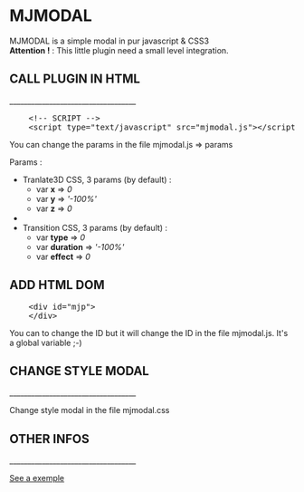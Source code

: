MJMODAL
===========
<p>
	MJMODAL is a simple modal in pur javascript &amp; CSS3 <br />
	<strong>Attention !</strong> : This little plugin need a small level integration.
</p>

<h2>CALL PLUGIN IN HTML</h2>
___________________________________
			
<pre>
	&lt;!-- SCRIPT --&gt;
	&lt;script type="text/javascript" src="mjmodal.js"&gt;&lt;/script&gt;
</pre>

<p>You can change the params in the file mjmodal.js => params</p>

<p>Params : </p>

<ul>
	<li>Tranlate3D CSS, 3 params (by default) :
		<ul>
			<li>var <strong>x</strong> => <i>0</i></li>
			<li>var <strong>y</strong> => <i>'-100%'</i></li>
			<li>var <strong>z</strong> => <i>0</i></li>
		</ul>
	</li>
	<li><br /></li>
	<li>Transition CSS, 3 params (by default) :
		<ul>
			<li>var <strong>type</strong> => <i>0</i></li>
			<li>var <strong>duration</strong> => <i>'-100%'</i></li>
			<li>var <strong>effect</strong> => <i>0</i></li>
		</ul>
	</li>
</ul>

<h2>ADD HTML DOM</h2>
<pre>
	&lt;div id="mjp"&gt;
	&lt;/div&gt;
</pre>

<p>You can to change the ID but it will change the ID in the file mjmodal.js. It's a global variable ;-)</p>

<h2>CHANGE STYLE MODAL</h2>
___________________________________
	
<p>Change style modal in the file mjmodal.css</p>

<h2>OTHER INFOS</h2>
___________________________________
	
<p><a href="https://cdn.rawgit.com/mccray/MJMODAL/master/index.html" title="See a exemple" targe="_blank">See a exemple</a></p>